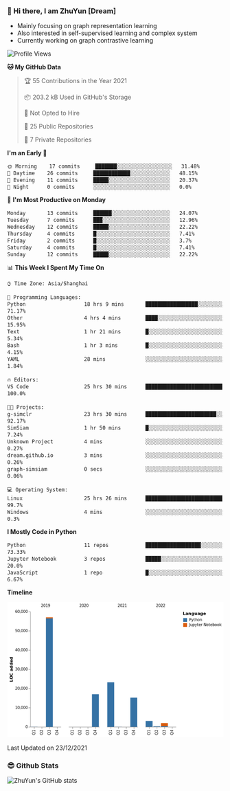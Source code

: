 ### 👋 Hi there, I am ZhuYun [Dream]

- Mainly focusing on graph representation learning
- Also interested in self-supervised learning and complex system
- Currently working on graph contrastive learning

<!--START_SECTION:waka-->
![Profile Views](http://img.shields.io/badge/Profile%20Views-62-blue)

**🐱 My GitHub Data** 

> 🏆 55 Contributions in the Year 2021
 > 
> 📦 203.2 kB Used in GitHub's Storage 
 > 
> 🚫 Not Opted to Hire
 > 
> 📜 25 Public Repositories 
 > 
> 🔑 7 Private Repositories  
 > 
**I'm an Early 🐤** 

```text
🌞 Morning    17 commits     ███████░░░░░░░░░░░░░░░░░░   31.48% 
🌆 Daytime    26 commits     ████████████░░░░░░░░░░░░░   48.15% 
🌃 Evening    11 commits     █████░░░░░░░░░░░░░░░░░░░░   20.37% 
🌙 Night      0 commits      ░░░░░░░░░░░░░░░░░░░░░░░░░   0.0%

```
📅 **I'm Most Productive on Monday** 

```text
Monday       13 commits     ██████░░░░░░░░░░░░░░░░░░░   24.07% 
Tuesday      7 commits      ███░░░░░░░░░░░░░░░░░░░░░░   12.96% 
Wednesday    12 commits     █████░░░░░░░░░░░░░░░░░░░░   22.22% 
Thursday     4 commits      █░░░░░░░░░░░░░░░░░░░░░░░░   7.41% 
Friday       2 commits      █░░░░░░░░░░░░░░░░░░░░░░░░   3.7% 
Saturday     4 commits      █░░░░░░░░░░░░░░░░░░░░░░░░   7.41% 
Sunday       12 commits     █████░░░░░░░░░░░░░░░░░░░░   22.22%

```


📊 **This Week I Spent My Time On** 

```text
⌚︎ Time Zone: Asia/Shanghai

💬 Programming Languages: 
Python                   18 hrs 9 mins       █████████████████░░░░░░░░   71.17% 
Other                    4 hrs 4 mins        ████░░░░░░░░░░░░░░░░░░░░░   15.95% 
Text                     1 hr 21 mins        █░░░░░░░░░░░░░░░░░░░░░░░░   5.34% 
Bash                     1 hr 3 mins         █░░░░░░░░░░░░░░░░░░░░░░░░   4.15% 
YAML                     28 mins             ░░░░░░░░░░░░░░░░░░░░░░░░░   1.84%

🔥 Editors: 
VS Code                  25 hrs 30 mins      █████████████████████████   100.0%

🐱‍💻 Projects: 
g-simclr                 23 hrs 30 mins      ███████████████████████░░   92.17% 
SimSiam                  1 hr 50 mins        █░░░░░░░░░░░░░░░░░░░░░░░░   7.24% 
Unknown Project          4 mins              ░░░░░░░░░░░░░░░░░░░░░░░░░   0.27% 
dream.github.io          3 mins              ░░░░░░░░░░░░░░░░░░░░░░░░░   0.26% 
graph-simsiam            0 secs              ░░░░░░░░░░░░░░░░░░░░░░░░░   0.06%

💻 Operating System: 
Linux                    25 hrs 26 mins      █████████████████████████   99.7% 
Windows                  4 mins              ░░░░░░░░░░░░░░░░░░░░░░░░░   0.3%

```

**I Mostly Code in Python** 

```text
Python                   11 repos            ██████████████████░░░░░░░   73.33% 
Jupyter Notebook         3 repos             █████░░░░░░░░░░░░░░░░░░░░   20.0% 
JavaScript               1 repo              █░░░░░░░░░░░░░░░░░░░░░░░░   6.67%

```


**Timeline**

![Chart not found](https://raw.githubusercontent.com/ZhuYun97/ZhuYun97/main/charts/bar_graph.png) 


 Last Updated on 23/12/2021
<!--END_SECTION:waka-->

### 😎 Github Stats
![ZhuYun's GitHub stats](https://github-readme-stats.vercel.app/api?username=ZhuYun97&show_icons=true&theme=onedark)
